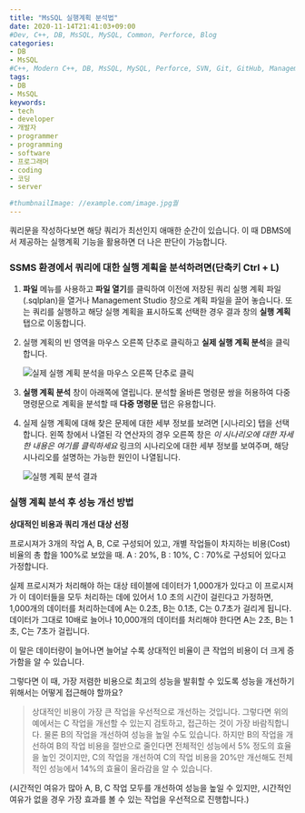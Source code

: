 ```yaml
---
title: "MsSQL 실행계획 분석법"
date: 2020-11-14T21:41:03+09:00
#Dev, C++, DB, MsSQL, MySQL, Common, Perforce, Blog
categories:
- DB
- MsSQL
#C++, Modern C++, DB, MsSQL, MySQL, Perforce, SVN, Git, GitHub, Management, Blog, Hugo, Architecture
tags:
- DB
- MsSQL
keywords:
- tech
- developer
- 개발자
- programmer
- programming
- software
- 프로그래머
- coding
- 코딩
- server

#thumbnailImage: //example.com/image.jpg퀄
---
```


쿼리문을 작성하다보면 해당 쿼리가 최선인지 애매한 순간이 있습니다. 이 때 DBMS에서 제공하는 실행계획 기능을 활용하면 더 나은 판단이 가능합니다.

<!--more-->

  

  

### SSMS 환경에서 쿼리에 대한 실행 계획을 분석하려면(단축키 Ctrl + L)

1. **파일** 메뉴를 사용하고 **파일 열기**를 클릭하여 이전에 저장된 쿼리 실행 계획 파일(.sqlplan)을 열거나 Management Studio 창으로 계획 파일을 끌어 놓습니다. 또는 쿼리를 실행하고 해당 실행 계획을 표시하도록 선택한 경우 결과 창의 **실행 계획** 탭으로 이동합니다.

2. 실행 계획의 빈 영역을 마우스 오른쪽 단추로 클릭하고 **실제 실행 계획 분석**을 클릭합니다.

   ![실제 실행 계획 분석을 마우스 오른쪽 단추로 클릭](https://docs.microsoft.com/ko-kr/sql/relational-databases/performance/media/plananalysismenuoption.png?view=sql-server-ver15)

3. **실행 계획 분석** 창이 아래쪽에 열립니다. 분석할 올바른 명령문 쌍을 허용하여 다중 명령문으로 계획을 분석할 때 **다중 명령문** 탭은 유용합니다.

4. 실제 실행 계획에 대해 찾은 문제에 대한 세부 정보를 보려면 [시나리오] 탭을 선택합니다. 왼쪽 창에서 나열된 각 연산자의 경우 오른쪽 창은 *이 시나리오에 대한 자세한 내용은 여기를 클릭하세요* 링크의 시나리오에 대한 세부 정보를 보여주며, 해당 시나리오를 설명하는 가능한 원인이 나열됩니다.

   ![실행 계획 분석 결과](https://docs.microsoft.com/ko-kr/sql/relational-databases/performance/media/plananalysis-scenarios.png?view=sql-server-ver15)
   



  

  

### 실행 계획 분석 후 성능 개선 방법

**상대적인 비용과 쿼리 개선 대상 선정**

프로시져가 3개의 작업 A, B, C로 구성되어 있고, 개별 작업들이 차지하는 비용(Cost) 비율의 총 합을 100%로 보았을 때. A : 20%, B : 10%, C : 70%로 구성되어 있다고 가정합니다.

실제 프로시져가 처리해야 하는 대상 테이블에 데이터가 1,000개가 있다고 이 프로시져가 이 데이터들을 모두 처리하는 데에 있어서 1.0 초의 시간이 걸린다고 가정하면, 1,000개의 데이터를 처리하는데에 A는 0.2초, B는 0.1초, C는 0.7초가 걸리게 됩니다. 데이터가 그대로 10배로 늘어나 10,000개의 데이터를 처리해야 한다면 A는 2초, B는 1초, C는 7초가 걸립니다.

이 말은 데이터량이 늘어나면 늘어날 수록 상대적인 비율이 큰 작업의 비용이 더 크게 증가함을 알 수 있습니다.

그렇다면 이 때, 가장 저렴한 비용으로 최고의 성능을 발휘할 수 있도록 성능을 개선하기 위해서는 어떻게 접근해야 할까요?

> 상대적인 비용이 가장 큰 작업을 우선적으로 개선하는 것입니다. 그렇다면 위의 예에서는 C 작업을 개선할 수 있는지 검토하고, 접근하는 것이 가장 바람직합니다. 물론 B의 작업을 개선하여 성능을 높일 수도 있습니다. 하지만 B의 작업을 개선하여 B의 작업 비용을 절반으로 줄인다면 전체적인 성능에서 5% 정도의 효율을 높인 것이지만, C의 작업을 개선하여 C의 작업 비용을 20%만 개선해도 전체적인 성능에서 14%의 효율이 올라감을 알 수 있습니다.

(시간적인 여유가 많아 A, B, C 작업 모두를 개선하여 성능을 높일 수 있지만, 시간적인 여유가 없을 경우 가장 효과를 볼 수 있는 작업을 우선적으로 진행합니다.)